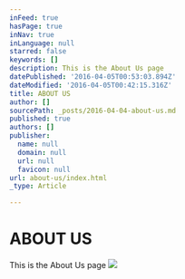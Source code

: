 ```yaml
---
inFeed: true
hasPage: true
inNav: true
inLanguage: null
starred: false
keywords: []
description: This is the About Us page
datePublished: '2016-04-05T00:53:03.894Z'
dateModified: '2016-04-05T00:42:15.316Z'
title: ABOUT US
author: []
sourcePath: _posts/2016-04-04-about-us.md
published: true
authors: []
publisher:
  name: null
  domain: null
  url: null
  favicon: null
url: about-us/index.html
_type: Article

---
```

# ABOUT US

This is the About Us page
![](https://the-grid-user-content.s3-us-west-2.amazonaws.com/079e1a0c-5902-436e-88b8-55dbc2ad2e40.jpg)